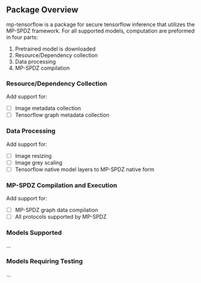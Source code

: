 ## Package Overview
mp-tensorflow is a package for secure tensorflow inference that utilizes the MP-SPDZ framework. 
For all supported models, computation are preformed in four parts:
1. Pretrained model is downloaded
2. Resource/Dependency collection 
3. Data processing
4. MP-SPDZ compilation

### Resource/Dependency Collection 
Add support for:
- [ ] Image metadata collection
- [ ] Tensorflow graph metadata collection

### Data Processing
Add support for:
- [ ] Image resizing
- [ ] Image grey scaling
- [ ] Tensorflow native model layers to MP-SPDZ native form

### MP-SPDZ Compilation and Execution
Add support for: 
- [ ] MP-SPDZ graph data compilation
- [ ] All protocols supported by MP-SPDZ 

### Models Supported 
...


### Models Requiring Testing
...


